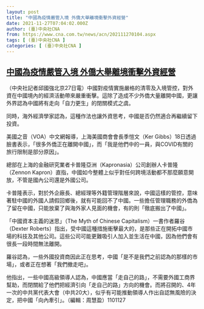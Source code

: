 ```yaml
---
layout: post
title: "中國為疫情嚴管入境 外僑大舉離境衝擊外資經營"
date: 2021-11-27T07:04:02.000Z
author: (臺)中央社CNA
from: https://www.cna.com.tw/news/acn/202111270104.aspx
tags: [ (臺)中央社CNA ]
categories: [ (臺)中央社CNA ]
---
```

<!--1637996642000-->
[中國為疫情嚴管入境 外僑大舉離境衝擊外資經營](https://www.cna.com.tw/news/acn/202111270104.aspx)
------

<div>
<div></div><div><p>（中央社記者邱國強北京27日電）中國對疫情實施嚴格的清零及入境管控，對外資在中國境內的經濟活動帶來嚴重衝擊。這除了造成不少外僑大量離開中國，更讓外界認為中國將有走向「自力更生」的閉關模式之虞。</p><p>同時，海外經濟學家認為，這種作法也讓外資思考，中國是否仍然適合再繼續留下投資。</p><p>美國之音（VOA）中文網報導，上海美國商會會長季愷文（Ker Gibbs）18日透過臉書表示，「很多外僑正在離開中國」，而「我是他們中的一員，與COVID有關的旅行限制是部分原因」。</p><p>總部在上海的金融研究業者卡普隆亞洲（Kapronasia）公司創辦人卡普隆（Zennon Kapron）直指，中國如今整體上似乎對任何跨境活動都不那麼願意開放，不管是國內公司還是外國公司。</p><p>卡普隆表示，對於外企廠長、總經理等外籍管理階層來說，中國這樣的管控，意味著駐中國的外國人請假回鄉後，就有可能回不了中國。一些擔任管理職務的外僑為了留在中國，只能放棄了與海外家人見面的機會，有的則「徹底搬出了中國」。</p><p>「中國資本主義的迷思」（The Myth of Chinese Capitalism）一書作者羅谷（Dexter Roberts）指出，受中國這種措施衝擊最大的，是那些正在開拓中國市場的科技及其他公司。這些公司可能更難吸引人加入並生活在中國，因為他們會有很長一段時間無法離開。</p><p>羅谷認為，一些外國投資商因此正在思考，中國「是不是我們之前認為的那樣的市場」，或者正在想著「我們撤走吧」。</p><p>他指出，一些中國高級領導人認為，中國應當「走自己的路」，不需要外國工商界幫助，而閉關給了他們把經濟引向「走自己的路」方向的機會。而將召開的、4年一次的中共黨代表大會（中共20大），似乎有可能推動領導人作出自認無風險的決定，把中國「向內牽引」。（編輯：周慧盈）1101127</p></div>
</div>
